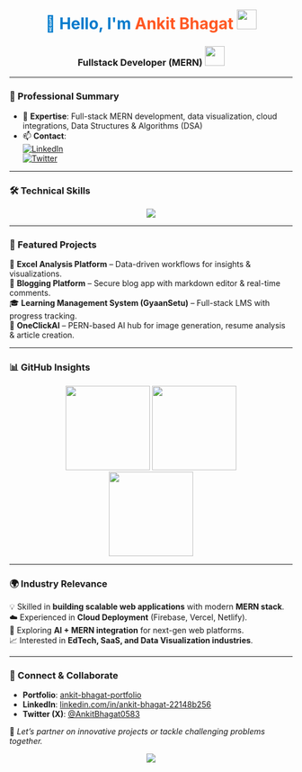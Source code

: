<h1 align="center" style="color:#007ACC;">   👋 Hello, I'm <span style="color:#FF5722;">Ankit Bhagat</span>     <img src="https://media.giphy.com/media/hvRJCLFzcasrR4ia7z/giphy.gif" width="35"/> </h1> <h3 align="center">   <strong>     Fullstack Developer (MERN)      <img src="https://cdn-icons-png.flaticon.com/512/5072/5072860.png" width="35"/>   </strong> </h3>  

---  

### 🧠 Professional Summary  
- 🌱 **Expertise**: Full-stack MERN development, data visualization, cloud integrations, Data Structures & Algorithms (DSA)  
- 📫 **Contact**:  
    [![LinkedIn](https://img.shields.io/badge/LinkedIn-Connect-blue?logo=linkedin&style=flat-square)](https://www.linkedin.com/in/ankit-bhagat-22148b256/)  
    [![Twitter](https://img.shields.io/badge/Twitter-Follow-1DA1F2?logo=twitter&style=flat-square)](https://twitter.com/AnkitBhagat0583)  

---  

### 🛠️ Technical Skills  
<p align="center">  
  <img src="https://skillicons.dev/icons?i=c,cpp,js,python,java,r,react,tailwind,bootstrap,html,css,nodejs,express,firebase,mongodb,mysql,postgres,git,github,postman,figma,netlify,vercel,cloudinary,arduino,matlab,opencv,linux,pandas,sklearn" />  
</p>  

---  

### 💼 Featured Projects  
🚀 **Excel Analysis Platform** – Data-driven workflows for insights & visualizations.  
📝 **Blogging Platform** – Secure blog app with markdown editor & real-time comments.  
🎓 **Learning Management System (GyaanSetu)** – Full-stack LMS with progress tracking.  
🤖 **OneClickAI** – PERN-based AI hub for image generation, resume analysis & article creation.  

---  

### 📊 GitHub Insights  
<p align="center">  
  <img src="https://github-readme-stats.vercel.app/api?username=bhagatankit05&show_icons=true&theme=tokyonight&count_private=true" height="150"/>  
  <img src="https://github-readme-stats.vercel.app/api/top-langs/?username=bhagatankit05&layout=compact&theme=tokyonight" height="150"/>  
  <br/>  
  <img src="https://github-readme-streak-stats.herokuapp.com?user=bhagatankit05&theme=tokyonight" height="150"/>  
</p>  

---  

### 🌍 Industry Relevance  
💡 Skilled in **building scalable web applications** with modern **MERN stack**.  
☁️ Experienced in **Cloud Deployment** (Firebase, Vercel, Netlify).  
🤖 Exploring **AI + MERN integration** for next-gen web platforms.  
📈 Interested in **EdTech, SaaS, and Data Visualization industries**.  

---  

### 📢 Connect & Collaborate  
- **Portfolio**: [ankit-bhagat-portfolio](https://ankit-bhagat-portfolio-0583.web.app)  
- **LinkedIn**: [linkedin.com/in/ankit-bhagat-22148b256](https://linkedin.com/in/ankit-bhagat-22148b256/)  
- **Twitter (X)**: [@AnkitBhagat0583](https://twitter.com/AnkitBhagat0583)  

🎯 *Let’s partner on innovative projects or tackle challenging problems together.*  

<p align="center">  
  <img src="https://readme-typing-svg.herokuapp.com?font=Fira+Code&size=22&pause=1000&color=007ACC&center=true&vCenter=true&width=600&lines=Full+Stack+MERN+Developer;AI+%7C+Cloud+%7C+Data+Visualization;Always+learning+new+technologies..." />  
</p>  
